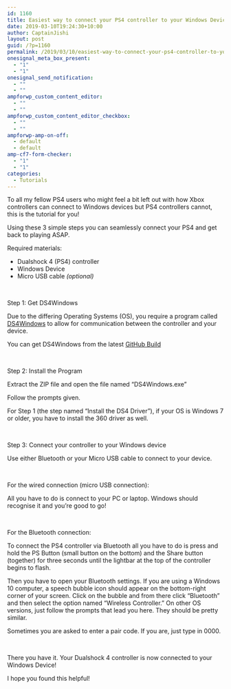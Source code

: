 ```yaml
---
id: 1160
title: Easiest way to connect your PS4 controller to your Windows Device
date: 2019-03-10T19:24:30+10:00
author: CaptainJishi
layout: post
guid: /?p=1160
permalink: /2019/03/10/easiest-way-to-connect-your-ps4-controller-to-your-windows-device/
onesignal_meta_box_present:
  - "1"
  - "1"
onesignal_send_notification:
  - ""
  - ""
ampforwp_custom_content_editor:
  - ""
  - ""
ampforwp_custom_content_editor_checkbox:
  - ""
  - ""
ampforwp-amp-on-off:
  - default
  - default
amp-cf7-form-checker:
  - "1"
  - "1"
categories:
  - Tutorials
---
```

To all my fellow PS4 users who might feel a bit left out with how Xbox controllers can connect to Windows devices but PS4 controllers cannot, this is the tutorial for you!

Using these 3 simple steps you can seamlessly connect your PS4 and get back to playing ASAP.

Required materials:

  * Dualshock 4 (PS4) controller
  * Windows Device
  * Micro USB cable _(optional)_

&nbsp;

Step 1: Get DS4Windows

Due to the differing Operating Systems (OS), you require a program called [DS4Windows](https://github.com/Ryochan7/DS4Windows) to allow for communication between the controller and your device.

You can get DS4Windows from the latest [GitHub Build](https://github.com/Ryochan7/DS4Windows)

&nbsp;

Step 2: Install the Program

Extract the ZIP file and open the file named &#8220;DS4Windows.exe&#8221;

Follow the prompts given.

For Step 1 (the step named &#8220;Install the DS4 Driver&#8221;), if your OS is Windows 7 or older, you have to install the 360 driver as well.

&nbsp;

Step 3: Connect your controller to your Windows device

Use either Bluetooth or your Micro USB cable to connect to your device.

&nbsp;

For the wired connection (micro USB connection):

All you have to do is connect to your PC or laptop. Windows should recognise it and you’re good to go!

&nbsp;

For the Bluetooth connection:

To connect the PS4 controller via Bluetooth all you have to do is press and hold the PS Button (small button on the bottom) and the Share button (together) for three seconds until the lightbar at the top of the controller begins to flash.

Then you have to open your Bluetooth settings. If you are using a Windows 10 computer, a speech bubble icon should appear on the bottom-right corner of your screen. Click on the bubble and from there click &#8220;Bluetooth&#8221; and then select the option named &#8220;Wireless Controller.&#8221; On other OS versions, just follow the prompts that lead you here. They should be pretty similar.

Sometimes you are asked to enter a pair code. If you are, just type in 0000.

&nbsp;

There you have it. Your Dualshock 4 controller is now connected to your Windows Device!

I hope you found this helpful!

&nbsp;

&nbsp;

&nbsp;

&nbsp;